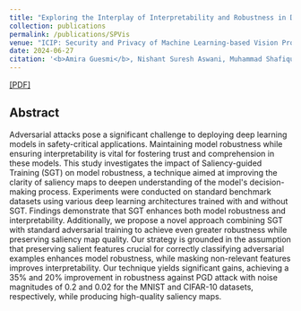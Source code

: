 ```yaml
---
title: "Exploring the Interplay of Interpretability and Robustness in Deep Neural Networks: A Saliency-guided Approach"
collection: publications
permalink: /publications/SPVis
venue: "ICIP: Security and Privacy of Machine Learning-based Vision Processing in Autonomous Systems (SPVis), 2024, Abu Dhabi, UAE"
date: 2024-06-27
citation: '<b>Amira Guesmi</b>, Nishant Suresh Aswani, Muhammad Shafique'
---
```

[[PDF]]([(https://arxiv.org/abs/2405.06278)])



## Abstract
Adversarial attacks pose a significant challenge to deploying deep learning models in safety-critical applications. Maintaining model robustness while ensuring interpretability is vital for fostering trust and comprehension in these models. This study investigates the impact of Saliency-guided Training (SGT) on model robustness, a technique aimed at improving the clarity of saliency maps to deepen understanding of the model's decision-making process. Experiments were conducted on standard benchmark datasets using various deep learning architectures trained with and without SGT. Findings demonstrate that SGT enhances both model robustness and interpretability. Additionally, we propose a novel approach combining SGT with standard adversarial training to achieve even greater robustness while preserving saliency map quality. Our strategy is grounded in the assumption that preserving salient features crucial for correctly classifying adversarial examples enhances model robustness, while masking non-relevant features improves interpretability. Our technique yields significant gains, achieving a 35% and 20% improvement in robustness against PGD attack with noise magnitudes of 0.2 and 0.02 for the MNIST and CIFAR-10 datasets, respectively, while producing high-quality saliency maps.
